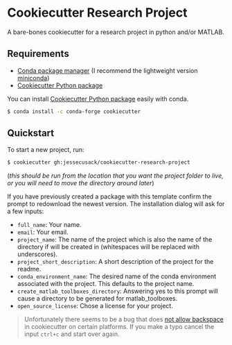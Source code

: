 # Cookiecutter Research Project

A bare-bones cookiecutter for a research project in python and/or MATLAB.

## Requirements

* [Conda package manager](https://conda.io/en/latest/) (I recommend the lightweight version [miniconda](https://docs.conda.io/en/latest/miniconda.html))
* [Cookiecutter Python package](http://cookiecutter.readthedocs.org/en/latest/installation.html)

You can install [Cookiecutter Python package](http://cookiecutter.readthedocs.org/en/latest/installation.html) easily with conda.

``` bash
$ conda install -c conda-forge cookiecutter
```

## Quickstart

To start a new project, run:

``` bash
$ cookiecutter gh:jessecusack/cookiecutter-research-project
```

(*this should be run from the location that you want the project folder to live, or you will need to move the directory around later*)

If you have previously created a package with this template confirm the prompt to redownload the newest version.
The installation dialog will ask for a few inputs:
* `full_name`: Your name.
* `email`: Your email.
* `project_name`: The name of the project which is also the name of the directory if will be created in (whitespaces will be replaced with underscores).
* `project_short_description`: A short description of the project for the readme.
* `conda_environment_name`: The desired name of the conda environment associated with the project. This defaults to the project name. 
* `create_matlab_toolboxes_directory`: Answering yes to this prompt will cause a directory to be generated for matlab_toolboxes. 
* `open_source_license`: Chose a license for your project.

> Unfortunately there seems to be a bug that does [not allow backspace](https://github.com/audreyr/cookiecutter/issues/875) in cookiecutter on certain platforms. If you make a typo cancel the input `ctrl+c` and start over again.